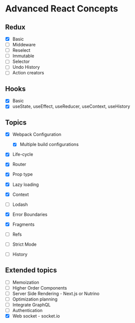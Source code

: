# Advanced React Concepts

## Redux
- [x] Basic
- [ ] Middeware
- [ ] Reselect
- [ ] Immutable
- [ ] Selector
- [ ] Undo History
- [ ] Action creators

## Hooks

- [x] Basic
- [x] useState, useEffect, useReducer, useContext, useHistory

## Topics

- [x] Webpack Configuration
    - [x] Multiple build configurations
- [x] Life-cycle
- [x] Router
- [x] Prop type

- [x] Lazy loading
- [x] Context
- [ ] Lodash
- [x] Error Boundaries

- [x] Fragments
- [ ] Refs
- [ ] Strict Mode
- [ ] History

## Extended topics
- [ ] Memoization
- [ ] Higher Order Components
- [ ] Server Side Rendering - Next.js or Nutrino
- [ ] Optimization planning
- [ ] Integrate GraphQL
- [ ] Authentication
- [x] Web socket - socket.io
